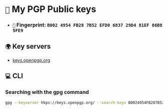 # `🔑` My PGP Public keys
* ### `👤` **Fingerprint:** `B002 4954 FB28 7B52 EFD0 6837 29D4 81EF 86B8 5FE9`

## `🌍` Key servers
* [keys.openpgp.org](https://keys.openpgp.org/search?q=B0024954FB287B52EFD0683729D481EF86B85FE9)

## `💻` CLI
### Searching with the gpg command
```sh
gpg --keyserver hkps://keys.openpgp.org/ --search-keys B0024954FB287B52EFD0683729D481EF86B85FE9
```
